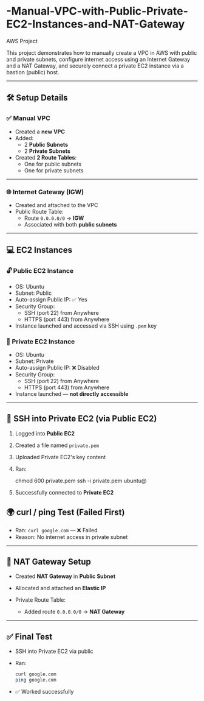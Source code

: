 # -Manual-VPC-with-Public-Private-EC2-Instances-and-NAT-Gateway
AWS Project


This project demonstrates how to manually create a VPC in AWS with public and private subnets, configure internet access using an Internet Gateway and a NAT Gateway, and securely connect a private EC2 instance via a bastion (public) host.

---

## 🛠️ Setup Details

### ✅ Manual VPC
- Created a **new VPC**
- Added:
  - 2 **Public Subnets**
  - 2 **Private Subnets**
- Created **2 Route Tables**:
  - One for public subnets
  - One for private subnets

---

### 🌐 Internet Gateway (IGW)
- Created and attached to the VPC
- Public Route Table:
  - Route `0.0.0.0/0` → **IGW**
  - Associated with both **public subnets**

---

## 💻 EC2 Instances

### 🔓 Public EC2 Instance
- OS: Ubuntu  
- Subnet: Public  
- Auto-assign Public IP: ✅ Yes  
- Security Group:
  - SSH (port 22) from Anywhere
  - HTTPS (port 443) from Anywhere  
- Instance launched and accessed via SSH using `.pem` key

### 🔐 Private EC2 Instance
- OS: Ubuntu  
- Subnet: Private  
- Auto-assign Public IP: ❌ Disabled  
- Security Group:
  - SSH (port 22) from Anywhere
  - HTTPS (port 443) from Anywhere  
- Instance launched — **not directly accessible**

---

## 🔁 SSH into Private EC2 (via Public EC2)

1. Logged into **Public EC2**
2. Created a file named `private.pem`
3. Uploaded Private EC2's key content  
4. Ran:

   chmod 600 private.pem
   ssh -i private.pem ubuntu@<Private-IP>


5. Successfully connected to **Private EC2**



## 🌍 curl / ping Test (Failed First)

* Ran: `curl google.com` — ❌ Failed
* Reason: No internet access in private subnet

---

## 🔄 NAT Gateway Setup

* Created **NAT Gateway** in **Public Subnet**
* Allocated and attached an **Elastic IP**
* Private Route Table:

  * Added route `0.0.0.0/0` → **NAT Gateway**

---

## ✅ Final Test

* SSH into Private EC2 via public
* Ran:

  ```bash
  curl google.com
  ping google.com
  ```
* ✅ Worked successfully
